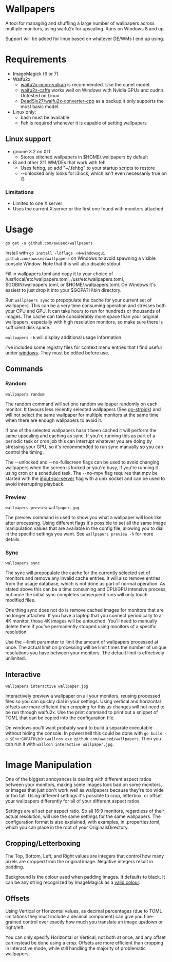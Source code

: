 Wallpapers
==========

A tool for managing and shuffling a large number of wallpapers across multiple monitors, using waifu2x for upscaling. Runs on Windows 8 and up.

Support will be added for linux based on whatever DE/WMs I end up using.

# Requirements

* ImageMagick (6 or 7)
* Waifu2x
    * [waifu2x-ncnn-vulkan](https://github.com/nihui/waifu2x-ncnn-vulkan) is recommended. Use the cunet model.
    * [waifu2x-caffe](https://github.com/lltcggie/waifu2x-caffe) works well on Windows with Nvidia GPUs and cudnn. Untested on Linux.
    * [DeadSix27/waifu2x-converter-cpp](https://github.com/DeadSix27/waifu2x-converter-cpp) as a backup.It only supports the most basic model.
* Linux only:
    * bash must be available
    * Feh is required whenever it is capable of setting wallpapers

## Linux support

* gnome 3.2 on X11
    * Stores stitched wallpapers in $HOME/.wallpapers by default
* i3 and other X11 WM/DEs that work with feh
    * Uses fehbg, so add "~/.fehbg" to your startup scripts to restore
    * --unlocked only looks for i3lock, which isn't even necessarily true on i3

### Limitations

* Limited to one X server
* Uses the current X server or the first one found with monitors attached

# Usage

`go get -u github.com/awused/wallpapers`

Install with `go install -ldflags -H=windowsgui github.com/awused/wallpapers` on Windows to avoid spawning a visible console Window. Note that this will also disable stdout.

Fill in wallpapers.toml and copy it to your choice of /usr/local/etc/wallpapers.toml, /usr/etc/wallpapers.toml, $GOBIN/wallpapers.toml, or $HOME/.wallpapers.toml. On Windows it's easiest to just drop it into your $GOPATH\bin directory.

Run `wallpapers sync` to prepopulate the cache for your current set of wallpapers. This can be a very time consuming operation and stresses both your CPU and GPU. It can take hours to run for hundreds or thousands of images. The cache can take considerably more space than your original wallpapers, especially with high resolution monitors, so make sure there is sufficient disk space.

`wallpapers -h` will display additional usage information.

I've included some registry files for context menu entries that I find useful under [windows](windows). They must be edited before use.

## Commands
### Random

`wallpapers random`

The random command will set one random wallpaper randomly on each monitor. It favours less recently selected wallpapers (See [go-strpick](https://github.com/awused/go-strpick)) and will not select the same wallpaper for multiple monitors at the same time when there are enough wallpapers to avoid it.

If one of the selected wallpapers hasn't been cached it will perform the same upscaling and caching as sync. If you're running this as part of a periodic task or cron job this can interrupt whatever you are doing by stressing your GPU, so it's recommended to run sync manually so you can control the timing.

The --unlocked and --no-fullscreen flags can be used to avoid changing
wallpapers when the screen is locked or you're busy, if you're running it
using cron or a scheduled task. The --no-mpv flag requires that mpv be started
with the [input-ipc-server](https://mpv.io/manual/stable/#json-ipc) flag
with a unix socket and can be used to avoid interrupting playback.

### Preview

`wallpapers preview wallpaper.jpg`

The preview command is used to show you what a wallpaper will look like after processing. Using different flags it's possible to set all the same image manipulation values that are available in the config file, allowing you to dial in the specific settings you want. See `wallpapers preview -h` for more details.


### Sync

`wallpapers sync`

The sync will prepopulate the cache for the currently selected set of monitors and remove any invalid cache entries. It will also remove entries from the usage database, which is not done as part of normal operation. As stated above this can be a time consuming and CPU/GPU intensive process, but once the initial sync completes subsequent runs will only touch modified files.

One thing sync does not do is remove cached images for monitors that are no longer attached. If you have a laptop that you connect periodically to a 4K monitor, those 4K images will be untouched. You'll need to manually delete them if you've permanently stopped using monitors of a specific resolution.

Use the --limit parameter to limit the amount of wallpapers processed at once. The actual limit on processing will be limit times the number of unique resolutions you have between your monitors. The default limit is effectively unlimited.


## Interactive

`wallpapers interactive wallpaper.jpg`

Interactively preview a wallpaper on all your monitors, reusing processed files so you can quickly dial in your settings. Using vertical and horizontal offsets are more efficient than cropping for this as changes will not need to be run through waifu2x. Use the print command to print out a snippet of TOML that can be copied into the configuration file.

On windows you'll want probably want to build a separate executable without hiding the console. In powershell this could be done with `go build -o $Env:GOPATH\bin\wallcon.exe github.com/awused/wallpapers`. Then you can run it with `wallcon interactive wallpaper.jpg`.


# Image Manipulation

One of the biggest annoyances is dealing with different aspect ratios between your monitors, making some images look bad on some monitors, or images that just don't work well as wallpapers because they're too wide or too tall. Using different settings it's possible to crop, letterbox, or offset your wallpapers differently for all of your different aspect ratios.

Settings are all set per aspect ratio. So all 16:9 monitors, regardless of their actual resolution, will use the same settings for the same wallpapers. The configuration format is also explained, with examples, in .properties.toml, which you can place in the root of your OriginalsDirectory.


## Cropping/Letterboxing
The Top, Bottom, Left, and Right values are integers that control how many pixels are cropped from the original image. Negative integers result in padding.

Background is the colour used when padding images. It defaults to black. It can be any string recognized by ImageMagick as a [valid colour](https://www.imagemagick.org/script/color.php).


## Offsets
Using Vertical or Horizontal values, as decimal percentages (due to TOML limitations they must include a decimal component) can give you fine-grained control over exactly how much you translate an image up/down or right/left.

You can only specify Horizontal or Vertical, not both at once, and any offset can instead be done using a crop. Offsets are more efficient than cropping in interactive mode, while still handling the majority of problematic wallpapers.

